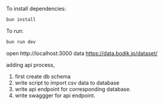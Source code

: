 To install dependencies:
```sh
bun install
```

To run:
```sh
bun run dev
```

open http://localhost:3000
data https://data.bodik.jp/dataset/

adding api process,
1. first create db schema
2. write script to import csv data to database
3. write api endpoint for corresponding database.
4. write swaggger for api endpoint.